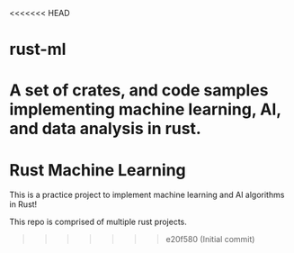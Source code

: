 <<<<<<< HEAD
# rust-ml
A set of crates, and code samples implementing machine learning, AI, and data analysis in rust.
=======
# Rust Machine Learning

This is a practice project to implement machine learning and AI algorithms in Rust!

This repo is comprised of multiple rust projects.
>>>>>>> e20f580 (Initial commit)
